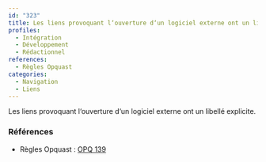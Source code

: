 ```yaml
---
id: "323"
title: Les liens provoquant l‘ouverture d‘un logiciel externe ont un libellé explicite.
profiles:
  - Intégration
  - Développement
  - Rédactionnel
references:
  - Règles Opquast
categories:
  - Navigation
  - Liens
---
```


Les liens provoquant l‘ouverture d‘un logiciel externe ont un libellé explicite.

### Références

*   Règles Opquast : [OPQ 139](https://checklists.opquast.com/fr/assurance-qualite-web/les-liens-provoquant-louverture-dun-logiciel-externe-ont-un-libelle-explicite)


